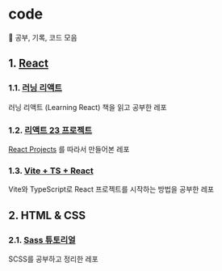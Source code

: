 # code
📒 공부, 기록, 코드 모음
## 1. [React](https://github.com/jong-k/code/tree/main/React)
### 1.1. [러닝 리액트](https://github.com/jong-k/code/tree/main/React/learning-react2)
러닝 리액트 (Learning React) 책을 읽고 공부한 레포
### 1.2. [리액트 23 프로젝트](https://github.com/jong-k/code/tree/main/React/react-23projects)
[React Projects](https://github.com/john-smilga/react-projects) 를 따라서 만들어본 레포
### 1.3. [Vite + TS + React](https://github.com/jong-k/code/tree/main/React/vite-ts)
Vite와 TypeScript로 React 프로젝트를 시작하는 방법을 공부한 레포
## 2. HTML & CSS
### 2.1. [Sass 튜토리얼](https://github.com/jong-k/code)
SCSS를 공부하고 정리한 레포